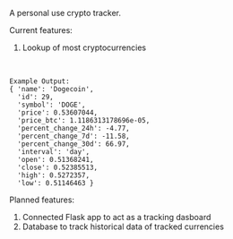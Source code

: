 A personal use crypto tracker.

Current features:<br/>
<ol>
<li>Lookup of most cryptocurrencies</li>
</ol><br/>

```
Example Output:
{ 'name': 'Dogecoin', 
  'id': 29, 
  'symbol': 'DOGE', 
  'price': 0.53607044, 
  'price_btc': 1.1186313178696e-05, 
  'percent_change_24h': -4.77, 
  'percent_change_7d': -11.58, 
  'percent_change_30d': 66.97, 
  'interval': 'day', 
  'open': 0.51368241, 
  'close': 0.52385513, 
  'high': 0.5272357, 
  'low': 0.51146463 }
```

Planned features:<br/>
<ol>
<li>Connected Flask app to act as a tracking dasboard</li>
<li>Database to track historical data of tracked currencies</li>
</ol><br/>